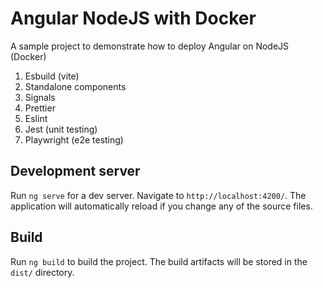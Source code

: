# Angular NodeJS with Docker

A sample project to demonstrate how to deploy Angular on NodeJS (Docker)

1. Esbuild (vite)
2. Standalone components
3. Signals
4. Prettier
5. Eslint
6. Jest (unit testing)
7. Playwright (e2e testing)

## Development server

Run `ng serve` for a dev server. Navigate to `http://localhost:4200/`. The application will automatically reload if you
change any of the source files.

## Build

Run `ng build` to build the project. The build artifacts will be stored in the `dist/` directory.
